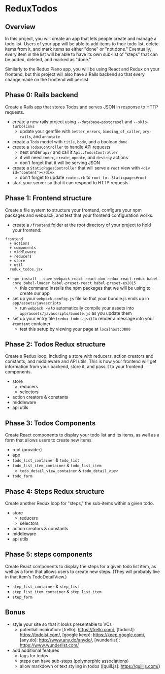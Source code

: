 
# ReduxTodos

## Overview

In this project, you will create an app that lets people create and manage a todo list. Users of your app will be able to add items to their todo list, delete items from it, and mark items as either "done" or "not done."
Eventually, every item in the list will be able to have its own sub-list of "steps" that can be added, deleted, and marked as "done."

Similarly to the Redux Piano app, you will be using React and Redux on your frontend, but this project will also have a Rails backend so that every change made on the frontend will persist.

## Phase 0: Rails backend

Create a Rails app that stores Todos and serves JSON in response to HTTP requests.

+ create a new rails project using `--database=postgresql` and `--skip-turbolinks`
  + update your gemfile with `better_errors`, `binding_of_caller`, `pry-rails`, and `annotate`
+ create a `Todo` model with `title`, `body`, and a boolean `done`
+ create a `TodosController` to handle API requests
  + nest under `api/` and call it `Api::TodosController`
  + it will need `index`, `create`, `update`, and `destroy` actions
  + don't forget that it will be serving JSON
+ create a `StaticPagesController` that will serve a `root` view with `<div id="content"></div>`
  + don't forget to update `routes.rb` to `root to: Staticpages#root`
+ start your server so that it can respond to HTTP requests

## Phase 1: Frontend structure

Create a file system to structure your frontend, configure your npm packages and webpack, and test that your frontend configuration works. 

+ create a `/frontend` folder at the root directory of your project to hold your frontend:
```
frontend
  + actions
  + components
  + middleware
  + reducers
  + store
  + util
  redux_todos.jsx
```
+ `npm install --save webpack react react-dom redux react-redux babel-core babel-loader babel-preset-react babel-preset-es2015`
  + this command installs the npm packages that we will be using to create our app` 
+ set up your `webpack.config.js` file so that your bundle.js ends up in `app/assets/javascripts`
  + run `webpack -w` to automatically compile your assets into `app/assets/javascripts/bundle.js` as you update them
+ set up your entry file (`redux_todos.jsx`) to render a message into your `#content` container
  + test this setup by viewing your page at `localhost:3000`

## Phase 2: Todos Redux structure

Create a Redux loop, including a store with reducers, action creators and constants, and middleware and API utils. This is how your frontend will get information from your backend, store it, and pass it to your frontend components.

+ store
  + reducers
  + selectors
+ action creators & constants
+ middleware
+ api utils

## Phase 3: Todos Components

Create React components to display your todo list and its items, as well as a form that allows users to create new items. 

+ root (provider)
+ app
+ `todo_list_container` & `todo_list`
+ `todo_list_item_container` & `todo_list_item`
  + `todo_detail_view_container` & `todo_detail_view`
+ `todo_form`

## Phase 4: Steps Redux structure

Create another Redux loop for "steps," the sub-items within a given todo.

+ store
  + reducers
  + selectors
+ action creators & constants
+ middleware
+ api utils

## Phase 5: steps components

Create React components to display the steps for a given todo list item, as well as a form that allows users to create new steps. (They will probably live in that item's TodoDetailView.)

+ `step_list_container` & `step_list`
+ `step_list_item_container` & `step_list_item`
+ `step_form`

## Bonus

+ style your site so that it looks presentable to VCs
  + potential inspiration: [trello]: https://trello.com/, [todoist]: https://todoist.com/, [google keep]: https://keep.google.com/, [any.do]: http://www.any.do/anydo/, [wunderlist]: https://www.wunderlist.com/
+ add additional features
  + tags for todos
  + steps can have sub-steps (polymorphic associations)
  + allow markdown or text styling in todos ([quill.js]: https://quilljs.com/)